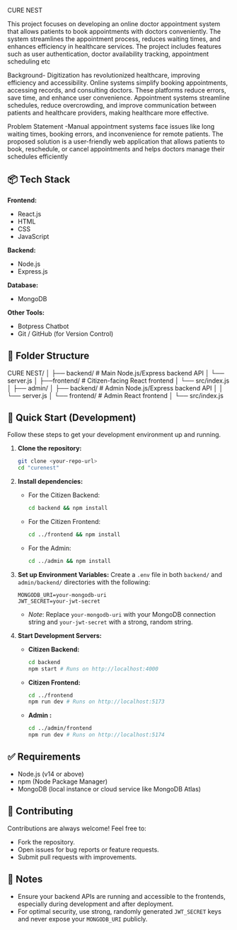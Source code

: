 CURE NEST 




This project focuses on developing an online doctor appointment system that allows patients to book appointments with doctors conveniently. The system streamlines the appointment process, reduces waiting times, and enhances efficiency in healthcare services. The project includes features such as user authentication, doctor availability tracking, appointment scheduling etc


Background- Digitization has revolutionized healthcare, improving efficiency and accessibility. Online systems simplify booking appointments, accessing records, and consulting doctors. These platforms reduce errors, save time, and enhance user convenience. Appointment systems streamline schedules, reduce overcrowding, and improve communication between patients and healthcare providers, making healthcare more effective.




Problem Statement -Manual appointment systems face issues like long waiting times, booking errors, and inconvenience for remote patients. The proposed solution is a user-friendly web application that allows patients to book, reschedule, or cancel appointments and helps doctors manage their schedules efficiently



## 📦 Tech Stack

**Frontend:**
* React.js
* HTML
* CSS
* JavaScript


**Backend:**
* Node.js
* Express.js

**Database:**
* MongoDB


**Other Tools:**
* Botpress Chatbot
* Git / GitHub (for Version Control)

## 📁 Folder Structure
CURE NEST/
│
├── backend/                  # Main Node.js/Express backend API 
│   └── server.js
│
├──frontend/                    # Citizen-facing React frontend
│   └── src/index.js
│
├── admin/
│   ├── backend/              # Admin Node.js/Express backend API
│   │   └── server.js
│   └── frontend/             # Admin React frontend
│       └── src/index.js
## 🚀 Quick Start (Development)

Follow these steps to get your development environment up and running.

1.  **Clone the repository:**
    ```bash
    git clone <your-repo-url>
    cd "curenest"
    ```

2.  **Install dependencies:**
    * For the Citizen Backend:
        ```bash
        cd backend && npm install
        ```
    * For the Citizen Frontend:
        ```bash
        cd ../frontend && npm install
        ```
    * For the Admin:
        ```bash
        cd ../admin && npm install
        ```
    
3.  **Set up Environment Variables:**
    Create a `.env` file in both `backend/` and `admin/backend/` directories with the following:
    ```
    MONGODB_URI=your-mongodb-uri
    JWT_SECRET=your-jwt-secret
    ```
    * *Note*: Replace `your-mongodb-uri` with your MongoDB connection string and `your-jwt-secret` with a strong, random string.

4.  **Start Development Servers:**
    * **Citizen Backend:**
        ```bash
        cd backend
        npm start # Runs on http://localhost:4000
        ```
    * **Citizen Frontend:**
        ```bash
        cd ../frontend
        npm run dev # Runs on http://localhost:5173
        ```
    * **Admin :**
        ```bash
        cd ../admin/frontend
        npm run dev # Runs on http://localhost:5174
        ```

## ✅ Requirements

* Node.js (v14 or above)
* npm (Node Package Manager)
* MongoDB (local instance or cloud service like MongoDB Atlas)

## 🤝 Contributing

Contributions are always welcome! Feel free to:

* Fork the repository.
* Open issues for bug reports or feature requests.
* Submit pull requests with improvements.

## 📝 Notes

* Ensure your backend APIs are running and accessible to the frontends, especially during development and after deployment.
* For optimal security, use strong, randomly generated `JWT_SECRET` keys and never expose your `MONGODB_URI` publicly.
